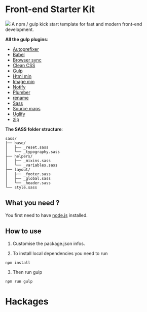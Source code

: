 # Front-end **Starter Kit**
![](docs/img/starter-kit_header.png)
A npm / gulp kick start template for fast and modern front-end development.


**All the gulp plugins**:

-   [Autoprefixer](https://www.npmjs.com/package/gulp-autoprefixer)
-   [Babel](https://www.npmjs.com/package/gulp-babel)
-   [Browser sync](https://www.npmjs.com/package/browser-sync)
-   [Clean CSS](https://www.npmjs.com/package/gulp-clean-css)
-   [Gulp](https://www.npmjs.com/package/gulp)
-   [Html min](https://www.npmjs.com/package/gulp-htmlmin)
-   [Image min](https://www.npmjs.com/package/gulp-imagemin)
-   [Notify](https://www.npmjs.com/package/gulp-notify)
-   [Plumber](https://www.npmjs.com/package/gulp-plumber)
-   [rename](https://www.npmjs.com/package/gulp-rename)
-   [Sass](https://www.npmjs.com/package/gulp-sass)
-   [Source maps](https://www.npmjs.com/package/gulp-sourcemaps)
-   [Uglify](https://www.npmjs.com/package/gulp-uglify)
-   [zip](https://www.npmjs.com/package/zip)


**The SASS folder structure**:

```
sass/
├── base/
│   ├── _reset.sass
│   └── _typography.sass
├── helpers/
│   ├── _mixins.sass
│   └── _variables.sass
├── layout/
│   ├── _footer.sass
│   ├── _global.sass
│   └── _header.sass
└── style.sass
```

## What you need ?

You first need to have [node.js](https://nodejs.org/en/) installed.


## How to use

1.  Customise the package.json infos.

2.  To install local dependencies you need to run

```
npm install
```

3.  Then run gulp

```
npm run gulp
```
# Hackages
